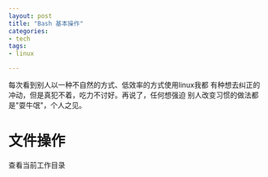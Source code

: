 ```yaml
---
layout: post
title: "Bash 基本操作"
categories:
- tech
tags:
- linux

---
```


每次看到别人以一种不自然的方式、低效率的方式使用linux我都
有种想去纠正的冲动，但是真犯不着，吃力不讨好。再说了，任何想强迫
别人改变习惯的做法都是"耍牛氓"，个人之见。


文件操作
========
查看当前工作目录
